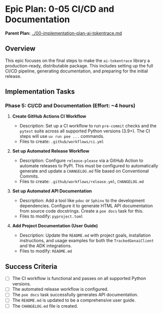 # Epic Plan: 0-05 CI/CD and Documentation

**Parent Plan:** [../00-implementation-plan-ai-tokentrace.md](../00-implementation-plan-ai-tokentrace.md)

## Overview
This epic focuses on the final steps to make the `ai-tokentrace` library a production-ready, distributable package. This includes setting up the full CI/CD pipeline, generating documentation, and preparing for the initial release.

## Implementation Tasks

### Phase 5: CI/CD and Documentation (Effort: ~4 hours)
1.  **Create GitHub Actions CI Workflow**
    -   Description: Set up a CI workflow to run `pre-commit` checks and the `pytest` suite across all supported Python versions (3.9+). The CI steps will use `uv run poe ...` commands.
    -   Files to create: `.github/workflows/ci.yml`

2.  **Set up Automated Release Workflow**
    -   Description: Configure `release-please` via a GitHub Action to automate releases to PyPI. This must be configured to automatically generate and update a `CHANGELOG.md` file based on Conventional Commits.
    -   Files to create: `.github/workflows/release.yml`, `CHANGELOG.md`

3.  **Set up Automated API Documentation**
    -   Description: Add a tool like `pdoc` or `Sphinx` to the development dependencies. Configure it to generate HTML API documentation from source code docstrings. Create a `poe docs` task for this.
    -   Files to modify: `pyproject.toml`

4.  **Add Project Documentation (User Guide)**
    -   Description: Update the `README.md` with project goals, installation instructions, and usage examples for both the `TrackedGenaiClient` and the ADK integrations.
    -   Files to modify: `README.md`

## Success Criteria
- [ ] The CI workflow is functional and passes on all supported Python versions.
- [ ] The automated release workflow is configured.
- [ ] The `poe docs` task successfully generates API documentation.
- [ ] The `README.md` is updated to be a comprehensive user guide.
- [ ] The `CHANGELOG.md` file is created.
